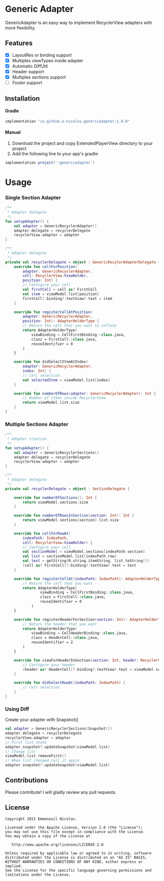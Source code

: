 # Generic Adapter

GenericAdapter is an easy way to implement RecyclerView adapters with more flexibility.

## Features
- [x] LayoutRes or binding support
- [x] Multiples viewTypes inside adapter
- [x] Automatic DiffUtil
- [x] Header support 
- [x] Multiples sections support
- [ ] Footer support

## Installation

#### Gradle
```groovy
implementation "io.github.e-nicolas.genericadapter:1.0.0"
```

#### Manual
1. Download the project and copy ExtendedPlayerView directory to your project
2. Add the following line to your app's gradle:

```groovy
implementation project(':genericadapter')
```

# Usage

### Single Section Adapter
```kotlin
/**
 * Adapter delegate
 */
fun setupAdapter() {
    val adapter = GenericRecyclerAdapter()
    adapter.delegate = recyclerDelegate
    recyclerView.adapter = adapter
}

/**
 * Adapter delegate
 */
private val recyclerDelegate = object : GenericRecylerAdapterDelegate {
    override fun cellForPosition(
        adapter: GenericRecyclerAdapter, 
        cell: RecyclerView.ViewHolder, 
        position: Int) {
        // Configure your cell
        val firstCell = cell as? FirstCell
        val item = viewModel.list[position]
        firstCell?.binding?.textView?.text = item
    }

    override fun registerCellAtPosition(
        adapter: GenericRecyclerAdapter, 
        position: Int): AdapterHolderType {
        // Return the cell that you want to inflate
        return AdapterHolderType(
            viewBinding = CellFirstBinding::class.java,
            clazz = FirstCell::class.java,
            reuseIdentifier = 0
        )
    }

    override fun didSelectItemAtIndex(
        adapter: GenericRecyclerAdapter, 
        index: Int) {
        // Cell selection
        val selectedItem = viewModel.list[index]
    }

    override fun numberOfRows(adapter: GenericRecyclerAdapter): Int {
        // Number of items inside RecyclerView
        return viewModel.list.size
    }
}
```

### Multiple Sections Adapter

```kotlin
/**
 * Adapter creation
 */
fun setupAdapter() {
    val adapter = GenericRecyclerSections()
    adapter.delegate = recyclerDelegate
    recyclerView.adapter = adapter
}

/**
 * Adapter delegate
 */
private val recyclerDelegate = object : SectionDelegate {

    override fun numberOfSections(): Int {
        return viewModel.sections.size
    }

    override fun numberOfRowsInSection(section: Int): Int {
        return viewModel.sections[section].list.size
    }

    override fun cellForRowAt(
        indexPath: IndexPath, 
        cell: RecyclerView.ViewHolder) {
        // Configure your cell
        val sectionModel = viewModel.sections[indexPath.section]
        val list = sectionModel.list[indexPath.row]
        val text = getString(R.string.itemString, list.toString())
        (cell as? FirstCell)?.binding?.textView?.text = text
    }

    override fun registerCellAt(indexPath: IndexPath): AdapterHolderType {
        // Return the cell that you want
        return AdapterHolderType(
                viewBinding = CellFirstBinding::class.java,
                clazz = FirstCell::class.java,
                reuseIdentifier = 0
            )
    }

    override fun registerHeaderForSection(section: Int): AdapterHolderType {
        // Return the header that you want
        return AdapterHolderType(
            viewBinding = CellHeaderBinding::class.java,
            clazz = HeaderCell::class.java,
            reuseIdentifier = 2
        )
    }

    override fun viewForHeaderInSection(section: Int, header: RecyclerView.ViewHolder) {
        // Configure your header
        (header as? HeaderCell)?.binding?.textView?.text = viewModel.sections[section].title
    }

    override fun didSelectRowAt(indexPath: IndexPath) {
        // Cell selection
    }
}
```

### Using Diff
Create your adapter with Snapshot()
```kotlin
val adapter = GenericRecyclerSections(Snapshot())
adapter.delegate = recyclerDelegate
recyclerView.adapter = adapter
// First list state
adapter.snapshot?.updateSnapshot(viewModel.list)
// Change list
viewModel.list.removeFirst()
// When list changed call it again
adapter.snapshot?.updateSnapshot(viewModel.list)

```

## Contributions
Please contribute! I will gladly review any pull requests.

## License

```
Copyright 2021 Emmanouil Nicolas.

Licensed under the Apache License, Version 2.0 (the "License");
you may not use this file except in compliance with the License.
You may obtain a copy of the License at

   http://www.apache.org/licenses/LICENSE-2.0

Unless required by applicable law or agreed to in writing, software
distributed under the License is distributed on an "AS IS" BASIS,
WITHOUT WARRANTIES OR CONDITIONS OF ANY KIND, either express or implied.
See the License for the specific language governing permissions and
limitations under the License.
```